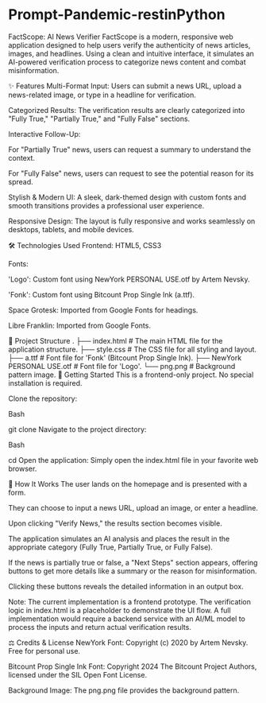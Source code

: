 # Prompt-Pandemic-restinPython
FactScope: AI News Verifier
FactScope is a modern, responsive web application designed to help users verify the authenticity of news articles, images, and headlines. Using a clean and intuitive interface, it simulates an AI-powered verification process to categorize news content and combat misinformation.

✨ Features
Multi-Format Input: Users can submit a news URL, upload a news-related image, or type in a headline for verification.

Categorized Results: The verification results are clearly categorized into "Fully True," "Partially True," and "Fully False" sections.

Interactive Follow-Up:

For "Partially True" news, users can request a summary to understand the context.

For "Fully False" news, users can request to see the potential reason for its spread.

Stylish & Modern UI: A sleek, dark-themed design with custom fonts and smooth transitions provides a professional user experience.

Responsive Design: The layout is fully responsive and works seamlessly on desktops, tablets, and mobile devices.

🛠️ Technologies Used
Frontend: HTML5, CSS3

Fonts:

'Logo': Custom font using NewYork PERSONAL USE.otf by Artem Nevsky.

'Fonk': Custom font using Bitcount Prop Single Ink (a.ttf).

Space Grotesk: Imported from Google Fonts for headings.

Libre Franklin: Imported from Google Fonts.

📂 Project Structure
.
├── index.html          # The main HTML file for the application structure.
├── style.css           # The CSS file for all styling and layout.
├── a.ttf               # Font file for 'Fonk' (Bitcount Prop Single Ink).
├── NewYork PERSONAL USE.otf # Font file for 'Logo'.
└── png.png             # Background pattern image.
🚀 Getting Started
This is a frontend-only project. No special installation is required.

Clone the repository:

Bash

git clone <your-repository-link>
Navigate to the project directory:

Bash

cd <repository-name>
Open the application:
Simply open the index.html file in your favorite web browser.

📝 How It Works
The user lands on the homepage and is presented with a form.

They can choose to input a news URL, upload an image, or enter a headline.

Upon clicking "Verify News," the results section becomes visible.

The application simulates an AI analysis and places the result in the appropriate category (Fully True, Partially True, or Fully False).

If the news is partially true or false, a "Next Steps" section appears, offering buttons to get more details like a summary or the reason for misinformation.

Clicking these buttons reveals the detailed information in an output box.

Note: The current implementation is a frontend prototype. The verification logic in index.html is a placeholder to demonstrate the UI flow. A full implementation would require a backend service with an AI/ML model to process the inputs and return actual verification results.

⚖️ Credits & License
NewYork Font: Copyright (c) 2020 by Artem Nevsky. Free for personal use.

Bitcount Prop Single Ink Font: Copyright 2024 The Bitcount Project Authors, licensed under the SIL Open Font License.

Background Image: The png.png file provides the background pattern.
